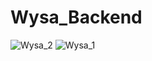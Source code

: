 ﻿# Wysa_Backend
![Wysa_2](https://github.com/user-attachments/assets/e7c1a440-a70b-4115-b716-dbff601334bf)
![Wysa_1](https://github.com/user-attachments/assets/2a0cfe17-ab9a-4193-8b80-6f18c292d500)

